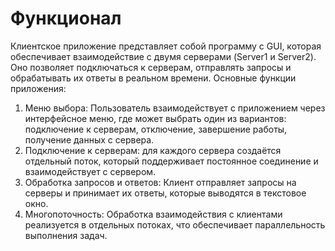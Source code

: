 # Функционал
Клиентское приложение представляет собой программу с GUI, которая обеспечивает взаимодействие с двумя серверами (Server1 и Server2).
Оно позволяет подключаться к серверам, отправлять запросы и обрабатывать их ответы в реальном времени. Основные функции приложения:
1.	Меню выбора: Пользователь взаимодействует с приложением через интерфейсное меню, где может выбрать один из вариантов: подключение к серверам, отключение, завершение работы, получение данных с сервера.
2.	Подключение к серверам: для каждого сервера создаётся отдельный поток, который поддерживает постоянное соединение и взаимодействует с сервером.
3.	Обработка запросов и ответов: Клиент отправляет запросы на серверы и принимает их ответы, которые выводятся в текстовое окно.
4.	Многопоточность: Обработка взаимодействия с клиентами реализуется в отдельных потоках, что обеспечивает параллельность выполнения задач.

